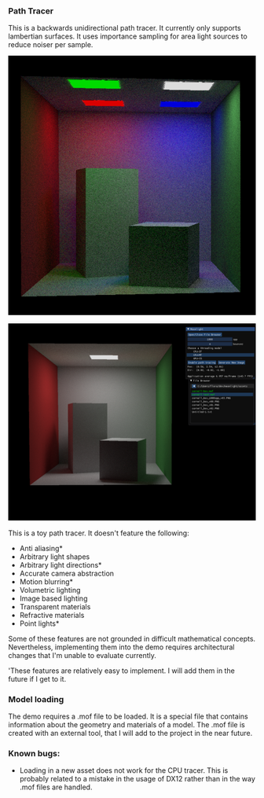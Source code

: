 ### Path Tracer
This is a backwards unidirectional path tracer. It currently only supports lambertian surfaces.
It uses importance sampling for area light sources to reduce noiser per sample.

![frustum-culling](https://github.com/abkour/moonlight/blob/main/src/demos/03_global_illumination/results/cornell_4lights.PNG)

![frustum-culling](https://github.com/abkour/moonlight/blob/main/src/demos/03_global_illumination/results/cornell_box_1000_spp_v04.PNG)

This is a toy path tracer. It doesn't feature the following:
- Anti aliasing*
- Arbitrary light shapes
- Arbitrary light directions*
- Accurate camera abstraction
- Motion blurring*
- Volumetric lighting
- Image based lighting
- Transparent materials
- Refractive materials
- Point lights*

Some of these features are not grounded in difficult mathematical concepts. Nevertheless, implementing them
into the demo requires architectural changes that I'm unable to evaluate currently.

'These features are relatively easy to implement. I will add them in the future if I get to it.

### Model loading
The demo requires a .mof file to be loaded. It is a special file that contains information about the geometry
and materials of a model. The .mof file is created with an external tool, that I will add to the project
in the near future.

### Known bugs:
- Loading in a new asset does not work for the CPU tracer. This is probably related to a mistake in the usage
of DX12 rather than in the way .mof files are handled.
